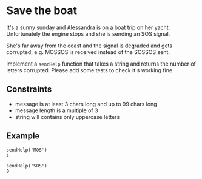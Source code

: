 # Save the boat

It's a sunny sunday and Alessandra is on a boat trip on her yacht.
Unfortunately the engine stops and she is sending an SOS signal.

She's far away from the coast and the signal is degraded and gets
corrupted, e.g. MOSSOS is received instead of the SOSSOS sent.

Implement a `sendHelp` function that takes a string and returns the
number of letters corrupted.
Please add some tests to check it's working fine.

## Constraints

- message is at least 3 chars long and up to 99 chars long
- message length is a multiple of 3
- string will contains only uppercase letters

## Example

```
sendHelp('MOS')
1

sendHelp('SOS')
0
```
